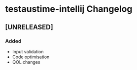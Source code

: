 <!-- Keep a Changelog guide -> https://keepachangelog.com -->

# testaustime-intellij Changelog

## [UNRELEASED]
### Added
- Input validation
- Code optimisation
- QOL changes
